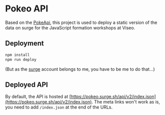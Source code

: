 # Pokeo API

Based on the [PokeApi](https://github.com/PokeAPI), this project is used to deploy a static version of the data on surge for the JavaScript formation workshops at Viseo.

## Deployment

```sh
npm install
npm run deploy
```

(But as the [surge](https://surge.sh) account belongs to me, you have to be me to do that...)


## Deployed API 

By default, the API is hosted at [https://pokeo.surge.sh/api/v2/index.json](https://pokeo.surge.sh/api/v2/index.json).
The meta links won't work as is, you need to add `/index.json` at the end of the URLs.